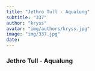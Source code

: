 ```yaml
---
title: "Jethro Tull - Aqualung"
subtitle: "337"
author: "kryss"
avatar: "img/authors/kryss.jpg"
image: "img/337.jpg"
date:
---
```


### Jethro Tull - Aqualung
